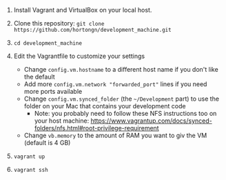 1. Install Vagrant and VirtualBox on your local host.

1. Clone this repository: `git clone https://github.com/hortongn/development_machine.git`

1. `cd development_machine`

1. Edit the Vagrantfile to customize your settings
   * Change `config.vm.hostname` to a different host name if you don't like the default
   * Add more `config.vm.network "forwarded_port"` lines if you need more ports available
   * Change `config.vm.synced_folder` (the `~/Development` part) to use the folder on your Mac that contains your development code
      * Note: you probably need to follow these NFS instructions too on your host machine: https://www.vagrantup.com/docs/synced-folders/nfs.html#root-privilege-requirement
   * Change `vb.memory` to the amount of RAM you want to giv the VM (default is 4 GB)

1. `vagrant up`

1. `vagrant ssh`

